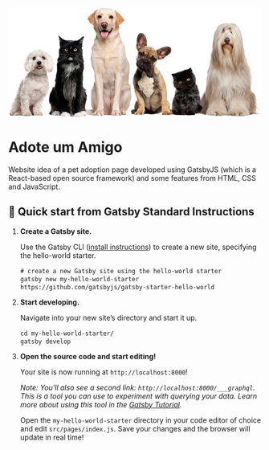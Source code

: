![Cats and Dogs](https://raw.githubusercontent.com/LeonardoGuths/adote-um-amigo/develop/src/assets/images/catsndogs1.png)

# Adote um Amigo

Website idea of a pet adoption page developed using GatsbyJS (which is a React-based open source framework) and some features from HTML, CSS and JavaScript.

## 🚀 Quick start from Gatsby Standard Instructions

1.  **Create a Gatsby site.**

    Use the Gatsby CLI ([install instructions](https://www.gatsbyjs.com/docs/tutorial/part-0/#gatsby-cli)) to create a new site, specifying the hello-world starter.

    ```shell
    # create a new Gatsby site using the hello-world starter
    gatsby new my-hello-world-starter https://github.com/gatsbyjs/gatsby-starter-hello-world
    ```

1.  **Start developing.**

    Navigate into your new site’s directory and start it up.

    ```shell
    cd my-hello-world-starter/
    gatsby develop
    ```

1.  **Open the source code and start editing!**

    Your site is now running at `http://localhost:8000`!

    _Note: You'll also see a second link: _`http://localhost:8000/___graphql`_. This is a tool you can use to experiment with querying your data. Learn more about using this tool in the [Gatsby Tutorial](https://www.gatsbyjs.com/docs/tutorial/part-4/#use-graphiql-to-explore-the-data-layer-and-write-graphql-queries)._

    Open the `my-hello-world-starter` directory in your code editor of choice and edit `src/pages/index.js`. Save your changes and the browser will update in real time!
